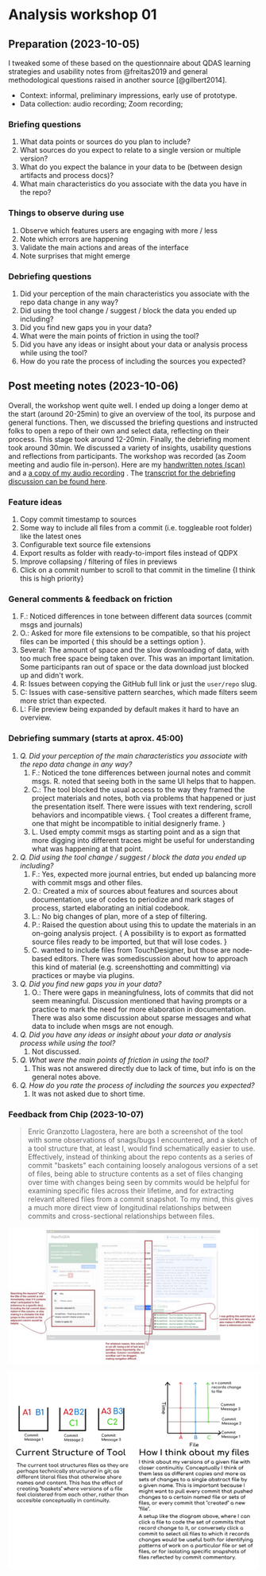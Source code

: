 # Analysis workshop 01

## Preparation (2023-10-05)

I tweaked some of these based on the questionnaire about QDAS learning strategies and usability notes from @freitas2019 and general methodological questions raised in another source [@gilbert2014].

- Context: informal, preliminary impressions, early use of prototype.
- Data collection: audio recording; Zoom recording;

### Briefing questions

1. What data points or sources do you plan to include?
2. What sources do you expect to relate to a single version or multiple version?
3. What do you expect the balance in your data to be (between design artifacts and process docs)?
4. What main characteristics do you associate with the data you have in the repo?

### Things to observe during use

1. Observe which features users are engaging with more / less
2. Note which errors are happening
3. Validate the main actions and areas of the interface
4. Note surprises that might emerge

### Debriefing questions

1. Did your perception of the main characteristics you associate with the repo data change in any way?
2. Did using the tool change / suggest / block the data you ended up including?
3. Did you find new gaps you in your data?
4. What were the main points of friction in using the tool?
5. Did you have any ideas or insight about your data or analysis process while using the tool?
6. How do you rate the process of including the sources you expected?

## Post meeting notes (2023-10-06)

Overall, the workshop went quite well. I ended up doing a longer demo at the start (around 20-25min) to give an overview of the tool, its purpose and general functions. Then, we discussed the briefing questions and instructed folks to open a repo of their own and select data, reflecting on their process. This stage took around 12-20min. Finally, the debriefing moment took around 30min. We discussed a variety of insights, usability questions and reflections from participants. The workshop was recorded (as Zoom meeting and audio file in-person). Here are my [handwritten notes (scan)](_external/20231006-analysis_wksp_01_notes.pdf) and a [a copy of my audio recording](https://drive.google.com/open?id=1Ljm12fMr8dj7cvhJ87uDv99qcOff_hx3&usp=drive_fs) . The [transcript for the debriefing discussion can be found here](https://drive.google.com/open?id=1Lmc4bYEa7qOcEeBC3sXVU9lTZLBPL-It&usp=drive_fs).

### Feature ideas

1. Copy commit timestamp to sources
2. Some way to include all files from a commit (i.e. toggleable root folder) like the latest ones
3. Configurable text source file extensions
4. Export results as folder with ready-to-import files instead of QDPX
5. Improve collapsing / filtering of files in previews
6. Click on a commit number to scroll to that commit in the timeline {I think this is high priority}

### General comments & feedback on friction

1. F.: Noticed differences in tone between different data sources (commit msgs and journals)
2. O.: Asked for more file extensions to be compatible, so that his project files can be imported { this should be a settings option }.
3. Several: The amount of space and the slow downloading of data, with too much free space being taken over. This was an important limitation. Some participants ran out of space or the data download just blocked up and didn't work.
4. R: Issues between copying the GitHub full link or just the `user/repo` slug.
5. C: Issues with case-sensitive pattern searches, which made filters seem more strict than expected.
6. L: File preview being expanded by default makes it hard to have an overview.

### Debriefing summary (starts at aprox. 45:00)

1. _Q. Did your perception of the main characteristics you associate with the repo data change in any way?_
   1. F.: Noticed the tone differences between journal notes and commit msgs. R. noted that seeing both in the same UI helps that to happen.
   2. C.: The tool blocked the usual access to the way they framed the project materials and notes, both via problems that happened or just the presentation itself. There were issues with text rendering, scroll behaviors and incompatible views. { Tool creates a different frame, one that might be incompatible to initial designerly frame. }
   3. L. Used empty commit msgs as starting point and as a sign that more digging into different traces might be useful for understanding what was happening at that point.
2. _Q. Did using the tool change / suggest / block the data you ended up including?_
   1. F.: Yes, expected more journal entries, but ended up balancing more with commit msgs and other files.
   2. O.: Created a mix of sources about features and sources about documentation, use of codes to periodize and mark stages of process, started elaborating an initial codebook.
   3. L.: No big changes of plan, more of a step of filtering.
   4. P.: Raised the question about using this to update the materials in an on-going analysis project. { A possibility is to export as formatted source files ready to be imported, but that will lose codes. }
   5. C. wanted to include files from TouchDesigner, but those are node-based editors. There was somediscussion about how to approach this kind of material (e.g. screenshotting and committing) via practices or maybe via plugins.
3. _Q. Did you find new gaps you in your data?_
   1. O.: There were gaps in meaningfulness, lots of commits that did not seem meaningful. Discussion mentioned that having prompts or a practice to mark the need for more elaboration in documentation. There was also some discussion about sparse messages and what data to include when msgs are not enough.
4. _Q. Did you have any ideas or insight about your data or analysis process while using the tool?_
   1. Not discussed.
5. _Q. What were the main points of friction in using the tool?_
   1. This was not answered directly due to lack of time, but info is on the general notes above.
6. _Q. How do you rate the process of including the sources you expected?_
   1. It was not asked due to short time.

### Feedback from Chip (2023-10-07)

> Enric Granzotto Llagostera, here are both a screenshot of the tool with some observations of snags/bugs I encountered, and a sketch of a tool structure that, at least I, would find schematically easier to use. Effectively, instead of thinking about the repo contents as a series of commit "baskets" each containing loosely analogous versions of a set of files, being able to structure contents as a set of files changing over time with changes being seen by commits would be helpful for examining specific files across their lifetime, and for extracting relevant altered files from a commit snapshot. To my mind, this gives a much more direct view of longitudinal relationships between commits and cross-sectional relationships between files.

![](media/20231010T173050-0400--c_notes_01.png)

![](media/20231010T173135-0400--c_notes_02.png)
